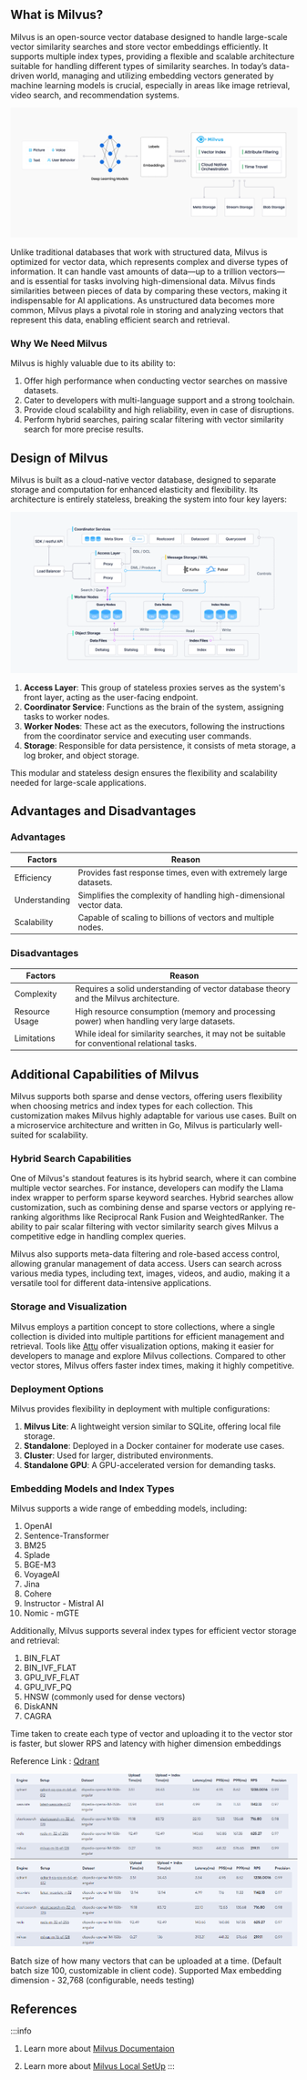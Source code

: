 ## What is Milvus?

Milvus is an open-source vector database designed to handle large-scale vector similarity searches and store vector embeddings efficiently. It supports multiple index types, providing a flexible and scalable architecture suitable for handling different types of similarity searches. In today’s data-driven world, managing and utilizing embedding vectors generated by machine learning models is crucial, especially in areas like image retrieval, video search, and recommendation systems.

![milvus_workflow.jpeg.png](./img/milvus_workflow.jpeg)

Unlike traditional databases that work with structured data, Milvus is optimized for vector data, which represents complex and diverse types of information. It can handle vast amounts of data—up to a trillion vectors—and is essential for tasks involving high-dimensional data. Milvus finds similarities between pieces of data by comparing these vectors, making it indispensable for AI applications. As unstructured data becomes more common, Milvus plays a pivotal role in storing and analyzing vectors that represent this data, enabling efficient search and retrieval.



### Why We Need Milvus

Milvus is highly valuable due to its ability to:
1. Offer high performance when conducting vector searches on massive datasets.
2. Cater to developers with multi-language support and a strong toolchain.
3. Provide cloud scalability and high reliability, even in case of disruptions.
4. Perform hybrid searches, pairing scalar filtering with vector similarity search for more precise results.

## Design of Milvus

Milvus is built as a cloud-native vector database, designed to separate storage and computation for enhanced elasticity and flexibility. Its architecture is entirely stateless, breaking the system into four key layers:

![milvus_architecture.png](./img/milvus_architecture.png)



1. **Access Layer**: This group of stateless proxies serves as the system's front layer, acting as the user-facing endpoint.
2. **Coordinator Service**: Functions as the brain of the system, assigning tasks to worker nodes.
3. **Worker Nodes**: These act as the executors, following the instructions from the coordinator service and executing user commands.
4. **Storage**: Responsible for data persistence, it consists of meta storage, a log broker, and object storage.

This modular and stateless design ensures the flexibility and scalability needed for large-scale applications.

## Advantages and Disadvantages

### Advantages

| Factors      | Reason                                                                 |
|--------------|------------------------------------------------------------------------|
| Efficiency   | Provides fast response times, even with extremely large datasets.      |
| Understanding| Simplifies the complexity of handling high-dimensional vector data.    |
| Scalability  | Capable of scaling to billions of vectors and multiple nodes.          |

### Disadvantages

| Factors       | Reason                                                                                      |
|---------------|----------------------------------------------------------------------------------------------|
| Complexity    | Requires a solid understanding of vector database theory and the Milvus architecture.        |
| Resource Usage| High resource consumption (memory and processing power) when handling very large datasets.    |
| Limitations   | While ideal for similarity searches, it may not be suitable for conventional relational tasks.|

## Additional Capabilities of Milvus

Milvus supports both sparse and dense vectors, offering users flexibility when choosing metrics and index types for each collection. This customization makes Milvus highly adaptable for various use cases. Built on a microservice architecture and written in Go, Milvus is particularly well-suited for scalability.

### Hybrid Search Capabilities
One of Milvus's standout features is its hybrid search, where it can combine multiple vector searches. For instance, developers can modify the Llama index wrapper to perform sparse keyword searches. Hybrid searches allow customization, such as combining dense and sparse vectors or applying re-ranking algorithms like Reciprocal Rank Fusion and WeightedRanker. The ability to pair scalar filtering with vector similarity search gives Milvus a competitive edge in handling complex queries.

Milvus also supports meta-data filtering and role-based access control, allowing granular management of data access. Users can search across various media types, including text, images, videos, and audio, making it a versatile tool for different data-intensive applications.

### Storage and Visualization
Milvus employs a partition concept to store collections, where a single collection is divided into multiple partitions for efficient management and retrieval. Tools like [Attu](https://github.com/zilliztech/attu) offer visualization options, making it easier for developers to manage and explore Milvus collections. Compared to other vector stores, Milvus offers faster index times, making it highly competitive.

### Deployment Options
Milvus provides flexibility in deployment with multiple configurations:
1. **Milvus Lite**: A lightweight version similar to SQLite, offering local file storage.
2. **Standalone**: Deployed in a Docker container for moderate use cases.
3. **Cluster**: Used for larger, distributed environments.
4. **Standalone GPU**: A GPU-accelerated version for demanding tasks.

### Embedding Models and Index Types
Milvus supports a wide range of embedding models, including:
1. OpenAI
2. Sentence-Transformer
3. BM25
4. Splade
5. BGE-M3
6. VoyageAI
7. Jina
8. Cohere
9. Instructor - Mistral AI
10. Nomic - mGTE

Additionally, Milvus supports several index types for efficient vector storage and retrieval:
1. BIN_FLAT
2. BIN_IVF_FLAT
3. GPU_IVF_FLAT
4. GPU_IVF_PQ
5. HNSW (commonly used for dense vectors)
6. DiskANN
7. CAGRA

Time taken to create each type of vector and uploading it to the vector stor is faster, but slower RPS and latency with higher dimension embeddings
 
Reference Link : [Qdrant](https://qdrant.tech/benchmarks/)  

![milvus.png](./img/mivlus.png)
![mlivus.png](./img/mivlus2.png)


 Batch size of how many vectors that can be uploaded at a time. (Default batch size 100, customizable in client code). Supported Max embedding dimension - 32,768 (configurable, needs testing) 
## References

:::info

1. Learn more about [Milvus Documentaion](https://milvus.io/docs)

2. Learn more about [Milvus Local SetUp](https://milvus.io/docs/quickstart.md)
:::